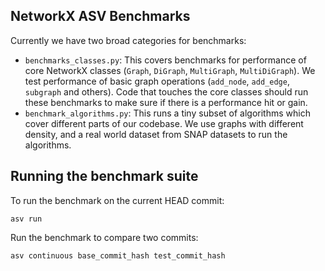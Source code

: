 ## NetworkX ASV Benchmarks

Currently we have two broad categories for benchmarks:

- `benchmarks_classes.py`: This covers benchmarks for performance of core
  NetworkX classes (`Graph`, `DiGraph`, `MultiGraph`, `MultiDiGraph`).
  We test performance of basic graph operations (`add_node`, `add_edge`, `subgraph`
  and others). Code that touches the core classes should run these benchmarks
  to make sure if there is a performance hit or gain.
- `benchmark_algorithms.py`: This runs a tiny subset of algorithms which cover
  different parts of our codebase. We use graphs with different density, and a
  real world dataset from SNAP datasets to run the algorithms.

## Running the benchmark suite

To run the benchmark on the current HEAD commit:

```
asv run
```

Run the benchmark to compare two commits:

```
asv continuous base_commit_hash test_commit_hash
```
